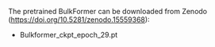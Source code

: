 The pretrained BulkFormer can be downloaded from Zenodo (https://doi.org/10.5281/zenodo.15559368):

* Bulkformer_ckpt_epoch_29.pt




